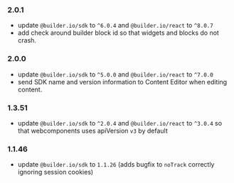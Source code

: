 ### 2.0.1
- update `@builder.io/sdk` to `^6.0.4` and `@builder.io/react` to `^8.0.7`
- add check around builder block id so that widgets and blocks do not crash.

### 2.0.0
- update `@builder.io/sdk` to `^5.0.0` and `@builder.io/react` to `^7.0.0`
- send SDK name and version information to Content Editor when editing content.

### 1.3.51
- update `@builder.io/sdk` to `^2.0.4` and `@builder.io/react` to `^3.0.4` so that webcomponents uses apiVersion `v3` by default

### 1.1.46
- update `@builder.io/sdk` to `1.1.26` (adds bugfix to `noTrack` correctly ignoring session cookies)

